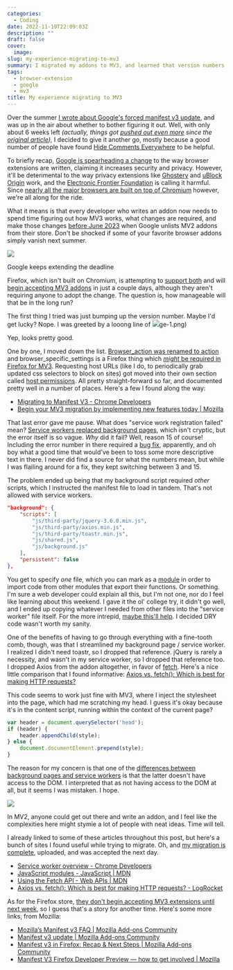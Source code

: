 ```yaml
---
categories:
  - Coding
date: 2022-11-19T22:09:03Z
description: ""
draft: false
cover:
  image:
slug: my-experience-migrating-to-mv3
summary: I migrated my addons to MV3, and learned that version numbers increase, DRY is overrated, and 3 and 15 are probably important but I have no idea why. What I didn't learn is how MV3 made my addon better.
tags:
  - browser-extension
  - google
  - mv3
title: My experience migrating to MV3
---
```

Over the summer [I wrote about Google's forced manifest v3 update](https://grantwinney.com/what-is-manifest-v3-and-why-is-google-pestering-me), and was up in the air about whether to bother figuring it out. Well, with only about 6 weeks left _(actually, things got_ [_pushed out even more_](https://developer.chrome.com/docs/extensions/mv3/mv2-sunset/) _since the_ [_original article_](https://web.archive.org/web/20210923221800/https://developer.chrome.com/docs/extensions/mv3/mv2-sunset/)_),_ I decided to give it another go, mostly because a good number of people have found [Hide Comments Everywhere](https://grantwinney.com/hide-comments-everywhere/) to be helpful.

To briefly recap, [Google is spearheading a change](https://developer.chrome.com/docs/extensions/mv3/intro/platform-vision/) to the way browser extensions are written, claiming it increases security and privacy. However, it'll be deterimental to the way privacy extensions like [Ghostery](https://www.ghostery.com/blog/manifest-v3-the-ghostery-perspective) and [uBlock Origin](https://bugs.chromium.org/p/chromium/issues/detail?id=896897&desc=2#c23) work, and the [Electronic Frontier Foundation](https://www.eff.org/deeplinks/2021/12/chrome-users-beware-manifest-v3-deceitful-and-threatening) is calling it harmful. Since [nearly all the major browsers are built on top of Chromium](https://en.wikipedia.org/wiki/Chromium_\(web_browser\)#Active) however, we're all along for the ride.

What it means is that every developer who writes an addon now needs to spend time figuring out how MV3 works, what changes are required, and make those changes [before June 2023](https://developer.chrome.com/docs/extensions/mv3/mv2-sunset/) when Google unlists MV2 addons from their store. Don't be shocked if some of your favorite browser addons simply vanish next summer.

![](my-experience-migrating-to-mv3/image.webp)

Google keeps extending the deadline

Firefox, which isn't built on Chromium, is attempting to [support both](https://blog.mozilla.org/addons/2022/05/18/manifest-v3-in-firefox-recap-next-steps/) and will [begin accepting MV3 addons](https://blog.mozilla.org/addons/2022/11/17/manifest-v3-signing-available-november-21-on-firefox-nightly/) in just a couple days, although they aren't requiring anyone to adopt the change. The question is, how manageable will that be in the long run?

The first thing I tried was just bumping up the version number. Maybe I'd get lucky? Nope. I was greeted by a looong line of ![](my-experience-migrating-to-mv3/image-1.webp)ge-1.png)

Yep, looks pretty good.

One by one, I moved down the list. [Browser_action was renamed to action](https://developer.chrome.com/docs/extensions/mv3/mv3-migration/#action-api-unification) and browser_specific_settings is a Firefox thing which [_might_ be required in Firefox for MV3](https://extensionworkshop.com/documentation/develop/extensions-and-the-add-on-id/#when-do-you-need-an-add-on-id). Requesting host URLs (like I do, to periodically grab updated css selectors to block on sites) got moved into their own section called [host permissions](https://developer.chrome.com/docs/extensions/mv3/mv3-migration/#host-permissions). All pretty straight-forward so far, and documented pretty well in a number of places. Here's a few I found along the way:

- [Migrating to Manifest V3 - Chrome Developers](https://developer.chrome.com/docs/extensions/mv3/mv3-migration/#man-sw)
- [Begin your MV3 migration by implementing new features today | Mozilla](https://blog.mozilla.org/addons/2022/10/31/begin-your-mv3-migration-by-implementing-new-features-today/)

That last error gave me pause. What does "service work registration failed" mean? [Service workers replaced background pages](https://developer.chrome.com/docs/extensions/mv3/mv3-migration/#man-sw), which isn't cryptic, but the error itself is so vague. _Why_ did it fail? Well, reason 15 of course! Including the error number in there required a [bug fix](https://chromium-review.googlesource.com/c/chromium/src/+/3805456), apparently, and oh boy what a good time that would've been to toss some more descriptive text in there. I never did find a source for what the numbers mean, but while I was flailing around for a fix, they kept switching between 3 and 15.

The problem ended up being that my background script required _other_ scripts, which I instructed the manifest file to load in tandem. That's not allowed with service workers.

```json
"background": {
    "scripts": [
        "js/third-party/jquery-3.6.0.min.js",
        "js/third-party/axios.min.js",
        "js/third-party/toastr.min.js",
        "js/shared.js",
        "js/background.js"
    ],
    "persistent": false
},
```

You get to specify _one_ file, which you can mark as a [module](https://web.dev/es-modules-in-sw/#static-imports-only) in order to import code from other modules that export their functions. Or something. I'm sure a web developer could explain all this, but I'm not one, nor do I feel like learning about this weekend. I gave it the ol' college try, it didn't go well, and I ended up copying whatever I needed from other files into the "service worker" file itself. For the more intrepid, [maybe this'll help](https://developer.mozilla.org/en-US/docs/Web/JavaScript/Guide/Modules). I decided DRY code wasn't worth my sanity.

One of the benefits of having to go through everything with a fine-tooth comb, though, was that I streamlined my background page / service worker. I realized I didn't need toastr, so I dropped that reference. jQuery is rarely a necessity, and wasn't in my service worker, so I dropped that reference too. I dropped Axios from the addon altogether, in favor of [fetch](https://developer.mozilla.org/en-US/docs/Web/API/Fetch_API/Using_Fetch). Here's a nice little comparison that I found informative: [Axios vs. fetch(): Which is best for making HTTP requests?](https://blog.logrocket.com/axios-vs-fetch-best-http-requests/)

This code seems to work just fine with MV3, where I inject the stylesheet into the page, which had me scratching my head. I guess it's okay because it's in the content script, running within the context of the current page?

```js
var header = document.querySelector('head');
if (header) {
    header.appendChild(style);
} else {
    document.documentElement.prepend(style);
}
```

The reason for my concern is that one of the [differences between background pages and service workers](https://developer.chrome.com/docs/extensions/mv3/mv3-migration/#background-service-workers) is that the latter doesn't have access to the DOM. I interpreted that as not having access to the DOM at all, but it seems I was mistaken. I hope.

![](my-experience-migrating-to-mv3/image-6.webp)

In MV2, anyone could get out there and write an addon, and I feel like the complexities here might stymie a lot of people with neat ideas. Time will tell.

I already linked to some of these articles throughout this post, but here's a bunch of sites I found useful while trying to migrate. Oh, and [my migration is complete](https://github.com/grantwinney/hide-comments-everywhere/pull/137), uploaded, and was accepted the next day.

- [Service worker overview - Chrome Developers](https://developer.chrome.com/docs/workbox/service-worker-overview/)
- [JavaScript modules - JavaScript | MDN](https://developer.mozilla.org/en-US/docs/Web/JavaScript/Guide/Modules)
- [Using the Fetch API - Web APIs | MDN](https://developer.mozilla.org/en-US/docs/Web/API/Fetch_API/Using_Fetch)
- [Axios vs. fetch(): Which is best for making HTTP requests? - LogRocket](https://blog.logrocket.com/axios-vs-fetch-best-http-requests/)

As for the Firefox store, [they don't begin accepting MV3 extensions until next week](https://blog.mozilla.org/addons/2022/11/17/manifest-v3-signing-available-november-21-on-firefox-nightly/), so I guess that's a story for another time. Here's some more links, from Mozilla:

- [Mozilla’s Manifest v3 FAQ | Mozilla Add-ons Community](https://blog.mozilla.org/addons/2019/09/03/mozillas-manifest-v3-faq/)
- [Manifest v3 update | Mozilla Add-ons Community](https://blog.mozilla.org/addons/2021/05/27/manifest-v3-update/)
- [Manifest v3 in Firefox: Recap & Next Steps | Mozilla Add-ons Community](https://blog.mozilla.org/addons/2022/05/18/manifest-v3-in-firefox-recap-next-steps/)
- [Manifest V3 Firefox Developer Preview — how to get involved | Mozilla](https://blog.mozilla.org/addons/2022/06/08/manifest-v3-firefox-developer-preview-how-to-get-involved/)
